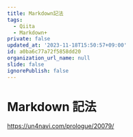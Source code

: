 ```yaml
---
title: Markdown記法
tags:
  - Qiita
  - Markdown+
private: false
updated_at: '2023-11-18T15:50:57+09:00'
id: a0ba6c77a72f5858dd20
organization_url_name: null
slide: false
ignorePublish: false
---
```


# Markdown 記法

https://un4navi.com/prologue/20079/
